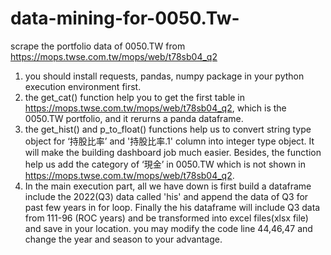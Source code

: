 # data-mining-for-0050.Tw-
scrape the portfolio data of 0050.TW from https://mops.twse.com.tw/mops/web/t78sb04_q2

1. you should install requests, pandas, numpy package in your python execution environment first. 
2. the get_cat() function help you to get the first table in https://mops.twse.com.tw/mops/web/t78sb04_q2,
  which is the 0050.TW portfolio, and it rerurns a panda dataframe.
3. the get_hist() and p_to_float() functions help us to convert string type object for ‘持股比率’ and '持股比率.1' column
  into integer type object. It will make the building dashboard job much easier. Besides, the function help us add the 
  category of ‘現金’ in 0050.TW which is not shown in https://mops.twse.com.tw/mops/web/t78sb04_q2.
4. In the main execution part, all we have down is first build a dataframe include the 2022(Q3) data called 'his' and 
  append the data of Q3 for past few years in for loop. Finally the his dataframe will include Q3 data from 111-96 (ROC years)
  and be transformed into excel files(xlsx file) and save in your location.
  you may modify the code line 44,46,47 and change the year and season to your advantage.
